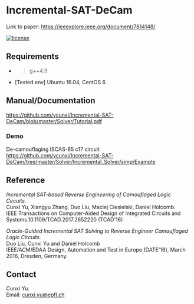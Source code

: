 # Incremental-SAT-DeCam

Link to paper: https://ieeexplore.ieee.org/document/7814148/

[![license](https://img.shields.io/packagist/l/doctrine/orm.svg)](https://github.com/ycunxi/Incremental-SAT-DeCam/blob/master/LICENSE.md)

## Requirements

- > g++4.9
- [Tested env] Ubuntu 16.04, CentOS 6

## Manual/Documentation
https://github.com/ycunxi/Incremental-SAT-DeCam/blob/master/Solver/Tutorial.pdf

### Demo 
De-camouflaging ISCAS-85 c17 circuit <br/>
https://github.com/ycunxi/Incremental-SAT-DeCam/tree/master/Solver/Incremental_Solver/simp/Example

## Reference
*Incremental SAT-based Reverse Engineering of Camouflaged Logic Circuits.*<br/>
Cunxi Yu, Xiangyu Zhang, Duo Liu, Maciej Ciesielski, Daniel Holcomb.<br/>
IEEE Transactions on Computer-Aided Design of Integrated Circuits and Systems.10.1109/TCAD.2017.2652220 (TCAD'16)<br/>

*Oracle-Guided Incremental SAT Solving to Reverse Engineer Camouflaged Logic Circuits.*<br/>
Duo Liu, Cunxi Yu and Daniel Holcomb<br/>
IEEE/ACM/EDAA Design, Automation and Test in Europe (DATE'16), March 2016, Dresden, Germany.<br/>

## Contact
Cunxi Yu.<br/>
Email: cunxi.yu@epfl.ch<br/>
